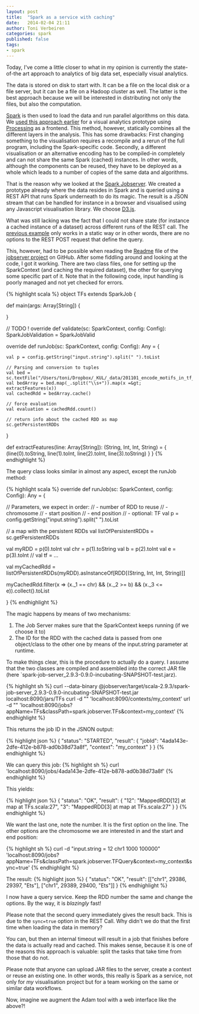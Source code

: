 ```yaml
---
layout: post
title:  "Spark as a service with caching"
date:   2014-02-04 21:11
author: Toni Verbeiren
categories: spark
published: false
tags:
- spark
---
```

Today, I've come a little closer to what in my opinion is currently the state-of-the art approach to analytics of big data set, especially visual analytics.

The data is stored on disk to start with. It can be a file on the local disk or a file server, but it can be a file on a Hadoop cluster as well. The latter is the best approach because we will be interested in distributing not only the files, but also the computation.

[Spark](http://homes.esat.kuleuven.be/~bioiuser/blog/?p=66) is then used to load the data and run parallel algorithms on this data. We [used this approach earlier](/2014/01/a-d3-visualization-from-spark-as-a-service) for a visual analytics prototype using [Processing](http://processing.org/) as a frontend. This method, however, statically combines all the different layers in the analysis. This has some drawbacks: First changing something to the visualisation requires a recompile and a rerun of the full program, including the Spark-specific code. Secondly, a different visualisation or an alternative encoding has to be compiled-in completely and can not share the same Spark (cached) instances. In other words, although the components can be reused, they have to be deployed as a whole which leads to a number of copies of the same data and algorithms.

That is the reason why we looked at the [Spark Jobserver](/2014/01/spark-as-a-service). We created a prototype already where the data resides in Spark and is queried using a REST API that runs Spark underneath to do its magic. The result is a JSON stream that can be handled for instance in a browser and visualised using any Javascript visualisation library. We choose [D3.js](http://d3js.org/).

What was still lacking was the fact that I could not share state (for instance a cached instance of a dataset) across different runs of the REST call. The [previous example](/2014/01/a-d3-visualization-from-spark-as-a-service) only works in a static way or in other words, there are no options to the REST POST request that define the query.

This, however, had to be possible when reading the [Readme](https://github.com/ooyala/incubator-spark/blob/jobserver-preview-2013-12/jobserver/README.md) file of the [jobserver project](https://github.com/ooyala/incubator-spark/tree/jobserver-preview-2013-12/jobserver/) on GitHub. After some fiddling around and looking at the code, I got it working. There are two class files, one for setting up the SparkContext (and caching the required dataset), the other for querying some specific part of it. Note that in the following code, input handling is poorly managed and not yet checked for errors.

{% highlight scala %}
object TFs extends SparkJob {

  def main(args: Array[String]) {

  }

  // TODO !
  override def validate(sc: SparkContext, config: Config): SparkJobValidation = SparkJobValid

  override def runJob(sc: SparkContext, config: Config): Any = {

    val p = config.getString("input.string").split(" ").toList

    // Parsing and conversion to tuples
    val bed = sc.textFile("/Users/toni/Dropbox/_KUL/_data/201101_encode_motifs_in_tf_peaks.bed")
    val bedArray = bed.map(_.split("\\s+")).map(x =&gt; extractFeatures(x))
    val cachedRdd = bedArray.cache()

    // force evaluation
    val evaluation = cachedRdd.count()

    // return info about the cached RDD as map
    sc.getPersistentRDDs

  }

  def extractFeatures(line: Array[String]): (String, Int, Int, String) = {
    (line(0).toString, line(1).toInt, line(2).toInt, line(3).toString)
  }
}
{% endhighlight %}

The query class looks similar in almost any aspect, except the runJob method:

{% highlight scala %}
override def runJob(sc: SparkContext, config: Config): Any = {

// Parameters, we expect in order:
// - number of RDD to reuse
// - chromosome
// - start position
// - end position
// - optional: TF
val p = config.getString("input.string").split(" ").toList

// a map with the persistent RDDs
val listOfPersistentRDDs = sc.getPersistentRDDs

val myRDD = p(0).toInt
val chr = p(1).toString
val b = p(2).toInt
val e = p(3).toInt
// val tf = ...

val myCachedRdd = listOfPersistentRDDs(myRDD).asInstanceOf[RDD[(String, Int, Int, String)]]

myCachedRdd.filter(x =&gt; (x._1 == chr) && (x._2 &gt;= b) && (x._3 &lt;= e)).collect().toList

}
{% endhighlight %}

The magic happens by means of two mechanisms:

  1. The Job Server makes sure that the SparkContext keeps running (if we choose it to)
  1. The ID for the RDD with the cached data is passed from one object/class to the other one by means of the input.string parameter at runtime.

To make things clear, this is the procedure to actually do a query. I assume that the two classes are compiled and assembled into the correct JAR file (here `spark-job-server_2.9.3-0.9.0-incubating-SNAPSHOT-test.jarz).

{% highlight sh %}
curl --data-binary @jobserver/target/scala-2.9.3/spark-job-server_2.9.3-0.9.0-incubating-SNAPSHOT-test.jar localhost:8090/jars/TFs
curl -d "" 'localhost:8090/contexts/my_context'
url -d "" 'localhost:8090/jobs?appName=TFs&classPath=spark.jobserver.TFs&context=my_context'
{% endhighlight %}

This returns the job ID in the JSNON output:

{% highlight json %}
{
  "status": "STARTED",
  "result": {
    "jobId": "4ada143e-2dfe-412e-b878-ad0b38d73a8f",
    "context": "my_context"
  }
}
{% endhighlight %}

We can query this job:
{% highlight sh %}
curl 'localhost:8090/jobs/4ada143e-2dfe-412e-b878-ad0b38d73a8f'
{% endhighlight %}

This yields:

{% highlight json %}
{
  "status": "OK",
  "result": {
    "12": "MappedRDD[12] at map at TFs.scala:27",
    "3": "MappedRDD[3] at map at TFs.scala:27"
  }
}
{% endhighlight %}

We want the last one, note the number. It is the first option on the line. The other options are the chromosome we are interested in and the start and end position:

{% highlight sh %}
curl -d "input.string = 12 chr1 1000 100000" 'localhost:8090/jobs?appName=TFs&classPath=spark.jobserver.TFQuery&context=my_context&sync=true'
{% endhighlight %}

The result:
{% highlight json %}
{
  "status": "OK",
  "result": [["chr1", 29386, 29397, "Ets"], ["chr1", 29389, 29400, "Ets"]]
}
{% endhighlight %}

I now have a query service. Keep the RDD number the same and change the options. By the way, it is *blazingly* fast!

Please note that the second query immediately gives the result back. This is due to the `sync=true` option in the REST Call. Why didn't we do that the first time when loading the data in memory?

You can, but then an internal timeout will result in a job that finishes before the data is actually read and cached. This makes sense, because it is one of the reasons this approach is valuable: split the tasks that take time from those that do not.

Please note that anyone can upload JAR files to the server, create a context or reuse an existing one. In other words, this really is Spark as a service, not only for *my* visualisation project but for a team working on the same or similar data workflows.

Now, imagine we augment the Adam tool with a web interface like the above?!      

